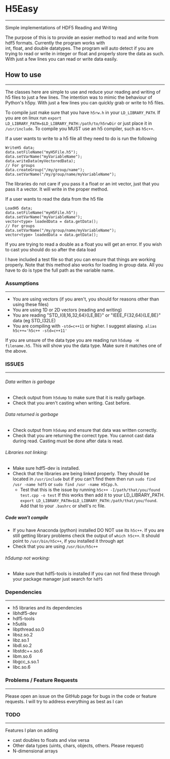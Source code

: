 # H5Easy
---------
Simple implementations of HDF5 Reading and Writing

The purpose of this is to provide an easier method to read and write from hdf5 formats. Currently the program works with  
int, float, and double datatypes. The program will auto detect if you are trying to read or write in integer or float and
properly store the data as such. With just a few lines you can read or write data easily. 

## How to use
-------------
The classes here are simple to use and reduce your reading and writing of h5 files to just a few lines. The intention was to mimic the behaviour 
of Python's h5py. With just a few lines you can quickly grab or write to h5 files. 

To compile just make sure that you have `h5rw.h` in your `LD_LIBRARY_PATH`. If you are on linux run `export LD_LIBRARY_PATH=$LD_LIBRARY_PATH:/path/to/h5rwDir` 
or just place it in `/usr/include`. To compile you MUST use an h5 compiler, such as `h5c++`. 

If a user wants to write to a h5 file all they need to do is run the following
```
WriteH5 data;
data.setFileName("myH5File.h5");
data.setVarName("myVariableName");
data.writeData(myVectoredData);
// For groups
data.createGroup("/my/group/name");
data.setVarName("/my/group/name/myVariableName");
```
The libraries do not care if you pass it a float or an int vector, just that you pass it a vector. It will write in the proper method.

If a user wants to read the data from the h5 file
```
LoadH5 data;
data.setFileName("myH5File.h5");
data.setVarName("myVariableName");
vector<type> loadedData = data.getData();
// For groups
data.setVarName("/my/group/name/myVariableName");
vector<type> loadedData = data.getData();
```
If you are trying to read a double as a float you will get an error. If you wish to cast you 
should do so after the data load

I have included a test file so that you can ensure that things are working properly.
Note that this method also works for loading in group data. All you have to do is type the full path as the variable name.

### Assumptions
---------------
- You are using vectors (if you aren't, you should for reasons other than using these files)
- You are using 1D or 2D vectors (reading and writing)
- You are reading "STD_I{8,16,32,64}{LE,BE}" or "IEEE_F{32,64}{LE,BE}" data (eg STD_I32LE)
- You are compiling with `-std=c++11` or higher. I suggest aliasing. `alias h5c++='h5c++ -std=c++11'`

If you are unsure of the data type you are reading run `h5dump -H filename.h5`. This will show you
the data type. Make sure it matches one of the above.

### ISSUES
-----------
###### Data written is garbage
- Check output from `h5dump` to make sure that it is really garbage. 
- Check that you aren't casting when writing. Cast before. 
###### Data returned is garbage
- Check output from `h5dump` and ensure that data was written correctly.
- Check that you are returning the correct type. You cannot cast data during read. Casting must be done after data is read.
###### Libraries not linking:
 - Make sure hdf5-dev is installed. 
 - Check that the libraries are being linked properly. They should be located in `/usr/include` but if you can't find them then run `sudo find /usr -name hdf5` or `sudo find /usr -name H5Cpp.h`. 
   - Test that this is the issue by running `h5c++ -I/path/that/you/found test.cpp -o test` If this works then add it to your LD_LIBRARY_PATH. `export LD_LIBRARY_PATH=$LD_LIBRARY_PATH:/path/that/you/found`. Add that to your `.bashrc` or shell's rc file. 
##### Code won't compile
   - If you have Anaconda (python) installed DO NOT use its `h5c++`. If you are still getting library problems check the output of `which h5c++`. It should point to `/usr/bin/h5c++`, if you installed it through apt
   - Check that you are using `/usr/bin/h5c++`

###### h5dump not working:
 - Make sure that hdf5-tools is installed
If you can not find these through your package manager just search for `hdf5`


### Dependencies
----------------
- h5 libraries and its dependencies
- libhdf5-dev
- hdf5-tools
- h5utils
- libpthread.so.0
- libsz.so.2
- libz.so.1
- libdl.so.2
- libstdc++.so.6
- libm.so.6
- libgcc_s.so.1
- libc.so.6

### Problems / Feature Requests
--------------
Please open an issue on the GitHub page for bugs in the code or feature requests. I will try to address everything as best as I can

### TODO
--------
Features I plan on adding
- cast doubles to floats and vise versa
- Other data types (uints, chars, objects, others. Please request)
- N-dimensional arrays 
